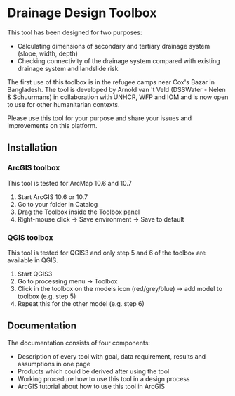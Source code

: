 # Drainage Design Toolbox
This tool has been designed for two purposes:
- Calculating dimensions of secondary and tertiary drainage system (slope, width, depth) 
- Checking connectivity of the drainage system compared with existing drainage system and landslide risk

The first use of this toolbox is in the refugee camps near Cox's Bazar in Bangladesh. 
The tool is developed by Arnold van 't Veld (DSSWater - Nelen & Schuurmans) in collaboration with UNHCR, WFP and IOM and is now open to use for other humanitarian contexts.

Please use this tool for your purpose and share your issues and improvements on this platform.

## Installation

### ArcGIS toolbox
This tool is tested for ArcMap 10.6 and 10.7
1. Start ArcGIS 10.6 or 10.7
2. Go to your folder in Catalog
3. Drag the Toolbox inside the Toolbox panel
4. Right-mouse click -> Save environment -> Save to default

### QGIS toolbox
This tool is tested for QGIS3 and only step 5 and 6 of the toolbox are available in QGIS.
1. Start QGIS3
2. Go to processing menu -> Toolbox
3. Click in the toolbox on the models icon (red/grey/blue) -> add model to toolbox (e.g. step 5)
4. Repeat this for the other model (e.g. step 6)

## Documentation
The documentation consists of four components:
- Description of every tool with goal, data requirement, results and assumptions in one page
- Products which could be derived after using the tool
- Working procedure how to use this tool in a design process
- ArcGIS tutorial about how to use this tool in ArcGIS
